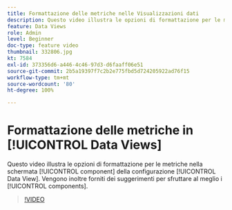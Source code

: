 ```yaml
---
title: Formattazione delle metriche nelle Visualizzazioni dati
description: Questo video illustra le opzioni di formattazione per le metriche nella schermata dei componenti della configurazione Visualizzazione dati. Vengono inoltre forniti suggerimenti per sfruttare al meglio i componenti.
feature: Data Views
role: Admin
level: Beginner
doc-type: feature video
thumbnail: 332806.jpg
kt: 7584
exl-id: 373356d6-a446-4c46-97d3-d6faaff06e51
source-git-commit: 2b5a19397f7c2b2e775fbd5d724205922ad76f15
workflow-type: tm+mt
source-wordcount: '80'
ht-degree: 100%

---
```


# Formattazione delle metriche in [!UICONTROL Data Views]

Questo video illustra le opzioni di formattazione per le metriche nella schermata [!UICONTROL component] della configurazione [!UICONTROL Data View]. Vengono inoltre forniti dei suggerimenti per sfruttare al meglio i [!UICONTROL components].

>[!VIDEO](https://video.tv.adobe.com/v/3412365/?quality=12&learn=on&captions=ita)
